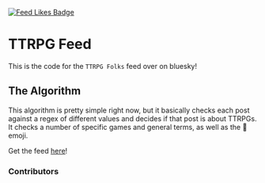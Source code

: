 [![Feed Likes Badge](https://bsky-feed-badge.vercel.app/api?feed=at://did:plc:iuk433sj23ncu2oo2pfnw7fw/app.bsky.feed.generator/aaabotewjkiv4&badgeType=likes)](https://bsky.app/profile/did:plc:iuk433sj23ncu2oo2pfnw7fw/feed/aaabotewjkiv4)

# TTRPG Feed

This is the code for the `TTRPG Folks` feed over on bluesky!

## The Algorithm

This algorithm is pretty simple right now, but it basically checks each post against a regex of different values and decides if that post is about TTRPGs. It checks a number of specific games and general terms, as well as the 🎲 emoji.

Get the feed [here](https://bsky.app/profile/did:plc:iuk433sj23ncu2oo2pfnw7fw/feed/aaabotewjkiv4)!

### Contributors

